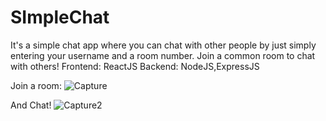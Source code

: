 # SImpleChat

It's a simple chat app where you can chat with other people by just simply entering your username and a room number. Join a common room to chat with others!
Frontend: ReactJS
Backend: NodeJS,ExpressJS

Join a room:
![Capture](https://user-images.githubusercontent.com/81622814/180370970-253c62a3-f315-488a-aebe-619d93bc91e5.JPG)

And Chat!
![Capture2](https://user-images.githubusercontent.com/81622814/180370982-438068f5-98f9-4626-b2e5-52fce1264928.JPG)
